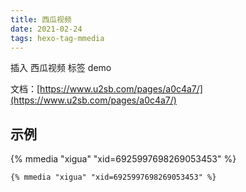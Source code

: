 ```yaml
---
title: 西瓜视频
date: 2021-02-24
tags: hexo-tag-mmedia
---
```


插入 西瓜视频 标签 demo

<!-- more -->

文档：[https://www.u2sb.com/pages/a0c4a7/](https://www.u2sb.com/pages/a0c4a7/)

## 示例

{% mmedia "xigua" "xid=6925997698269053453" %}

```
{% mmedia "xigua" "xid=6925997698269053453" %}
```

